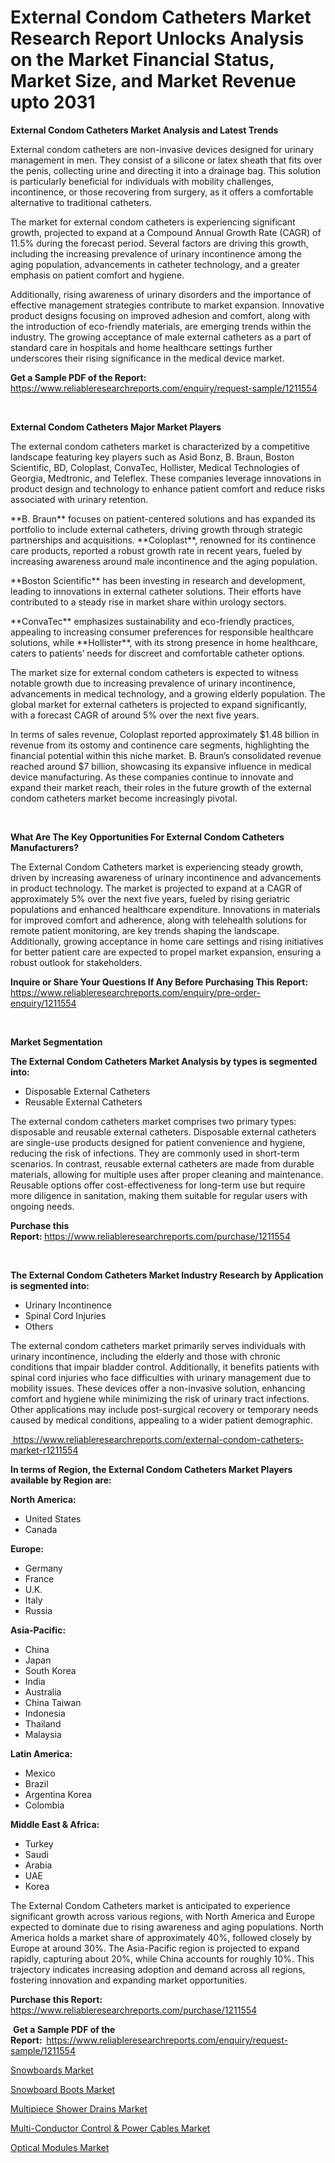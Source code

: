<p><h1>External Condom Catheters Market Research Report Unlocks Analysis on the Market Financial Status, Market Size, and Market Revenue upto 2031</h1></p><p><strong>External Condom Catheters Market Analysis and Latest Trends</strong></p>
<p><p>External condom catheters are non-invasive devices designed for urinary management in men. They consist of a silicone or latex sheath that fits over the penis, collecting urine and directing it into a drainage bag. This solution is particularly beneficial for individuals with mobility challenges, incontinence, or those recovering from surgery, as it offers a comfortable alternative to traditional catheters.</p><p>The market for external condom catheters is experiencing significant growth, projected to expand at a Compound Annual Growth Rate (CAGR) of 11.5% during the forecast period. Several factors are driving this growth, including the increasing prevalence of urinary incontinence among the aging population, advancements in catheter technology, and a greater emphasis on patient comfort and hygiene. </p><p>Additionally, rising awareness of urinary disorders and the importance of effective management strategies contribute to market expansion. Innovative product designs focusing on improved adhesion and comfort, along with the introduction of eco-friendly materials, are emerging trends within the industry. The growing acceptance of male external catheters as a part of standard care in hospitals and home healthcare settings further underscores their rising significance in the medical device market.</p></p>
<p><strong>Get a Sample PDF of the Report:&nbsp;</strong> <a href="https://www.reliableresearchreports.com/enquiry/request-sample/1211554?utm_campaign=3&utm_medium=2&utm_source=Github&utm_content=ia&utm_term=17122024&utm_id=external-condom-catheters">https://www.reliableresearchreports.com/enquiry/request-sample/1211554</a></p>
<p>&nbsp;</p>
<p><strong>External Condom Catheters Major Market Players</strong></p>
<p><p>The external condom catheters market is characterized by a competitive landscape featuring key players such as Asid Bonz, B. Braun, Boston Scientific, BD, Coloplast, ConvaTec, Hollister, Medical Technologies of Georgia, Medtronic, and Teleflex. These companies leverage innovations in product design and technology to enhance patient comfort and reduce risks associated with urinary retention.</p><p>**B. Braun** focuses on patient-centered solutions and has expanded its portfolio to include external catheters, driving growth through strategic partnerships and acquisitions. **Coloplast**, renowned for its continence care products, reported a robust growth rate in recent years, fueled by increasing awareness around male incontinence and the aging population.</p><p>**Boston Scientific** has been investing in research and development, leading to innovations in external catheter solutions. Their efforts have contributed to a steady rise in market share within urology sectors.</p><p>**ConvaTec** emphasizes sustainability and eco-friendly practices, appealing to increasing consumer preferences for responsible healthcare solutions, while **Hollister**, with its strong presence in home healthcare, caters to patients’ needs for discreet and comfortable catheter options.</p><p>The market size for external condom catheters is expected to witness notable growth due to increasing prevalence of urinary incontinence, advancements in medical technology, and a growing elderly population. The global market for external catheters is projected to expand significantly, with a forecast CAGR of around 5% over the next five years.</p><p>In terms of sales revenue, Coloplast reported approximately $1.48 billion in revenue from its ostomy and continence care segments, highlighting the financial potential within this niche market. B. Braun’s consolidated revenue reached around $7 billion, showcasing its expansive influence in medical device manufacturing. As these companies continue to innovate and expand their market reach, their roles in the future growth of the external condom catheters market become increasingly pivotal.</p></p>
<p>&nbsp;</p>
<p><strong>What Are The Key Opportunities For External Condom Catheters Manufacturers?</strong></p>
<p><p>The External Condom Catheters market is experiencing steady growth, driven by increasing awareness of urinary incontinence and advancements in product technology. The market is projected to expand at a CAGR of approximately 5% over the next five years, fueled by rising geriatric populations and enhanced healthcare expenditure. Innovations in materials for improved comfort and adherence, along with telehealth solutions for remote patient monitoring, are key trends shaping the landscape. Additionally, growing acceptance in home care settings and rising initiatives for better patient care are expected to propel market expansion, ensuring a robust outlook for stakeholders.</p></p>
<p><strong>Inquire or Share Your Questions If Any Before Purchasing This Report:</strong> <a href="https://www.reliableresearchreports.com/enquiry/pre-order-enquiry/1211554?utm_campaign=3&utm_medium=2&utm_source=Github&utm_content=ia&utm_term=17122024&utm_id=external-condom-catheters">https://www.reliableresearchreports.com/enquiry/pre-order-enquiry/1211554</a></p>
<p>&nbsp;</p>
<p><strong>Market Segmentation</strong></p>
<p><strong>The External Condom Catheters Market Analysis by types is segmented into:</strong></p>
<p><ul><li>Disposable External Catheters</li><li>Reusable External Catheters</li></ul></p>
<p><p>The external condom catheters market comprises two primary types: disposable and reusable external catheters. Disposable external catheters are single-use products designed for patient convenience and hygiene, reducing the risk of infections. They are commonly used in short-term scenarios. In contrast, reusable external catheters are made from durable materials, allowing for multiple uses after proper cleaning and maintenance. Reusable options offer cost-effectiveness for long-term use but require more diligence in sanitation, making them suitable for regular users with ongoing needs.</p></p>
<p><strong>Purchase this Report:&nbsp;</strong><a href="https://www.reliableresearchreports.com/purchase/1211554?utm_campaign=3&utm_medium=2&utm_source=Github&utm_content=ia&utm_term=17122024&utm_id=external-condom-catheters">https://www.reliableresearchreports.com/purchase/1211554</a></p>
<p>&nbsp;</p>
<p><strong>The External Condom Catheters Market Industry Research by Application is segmented into:</strong></p>
<p><ul><li>Urinary Incontinence</li><li>Spinal Cord Injuries</li><li>Others</li></ul></p>
<p><p>The external condom catheters market primarily serves individuals with urinary incontinence, including the elderly and those with chronic conditions that impair bladder control. Additionally, it benefits patients with spinal cord injuries who face difficulties with urinary management due to mobility issues. These devices offer a non-invasive solution, enhancing comfort and hygiene while minimizing the risk of urinary tract infections. Other applications may include post-surgical recovery or temporary needs caused by medical conditions, appealing to a wider patient demographic.</p></p>
<p><a href="https://www.reliableresearchreports.com/external-condom-catheters-market-r1211554?utm_campaign=3&utm_medium=2&utm_source=Github&utm_content=ia&utm_term=17122024&utm_id=external-condom-catheters">&nbsp;https://www.reliableresearchreports.com/external-condom-catheters-market-r1211554</a></p>
<p><strong>In terms of Region, the External Condom Catheters Market Players available by Region are:</strong></p>
<p>
    <p> <strong> North America: </strong>
        <ul>
            <li>United States</li>
            <li>Canada</li>
        </ul>
        </p> 
    <p> <strong> Europe: </strong>
        <ul>
            <li>Germany</li>
            <li>France</li>
            <li>U.K.</li>
            <li>Italy</li>
            <li>Russia</li>
        </ul>
        </p> 
    <p> <strong> Asia-Pacific: </strong>
        <ul>
            <li>China</li>
            <li>Japan</li>
            <li>South Korea</li>
            <li>India</li>
            <li>Australia</li>
            <li>China Taiwan</li>
            <li>Indonesia</li>
            <li>Thailand</li>
            <li>Malaysia</li>
        </ul>
        </p> 
    <p> <strong> Latin America: </strong>
        <ul>
            <li>Mexico</li>
            <li>Brazil</li>
            <li>Argentina Korea</li>
            <li>Colombia</li>
        </ul>
        </p> 
    <p> <strong> Middle East & Africa: </strong>
        <ul>
            <li>Turkey</li>
            <li>Saudi</li>
            <li>Arabia</li>
            <li>UAE</li>
            <li>Korea</li>
        </ul>
    </p>
    </p>
<p><p>The External Condom Catheters market is anticipated to experience significant growth across various regions, with North America and Europe expected to dominate due to rising awareness and aging populations. North America holds a market share of approximately 40%, followed closely by Europe at around 30%. The Asia-Pacific region is projected to expand rapidly, capturing about 20%, while China accounts for roughly 10%. This trajectory indicates increasing adoption and demand across all regions, fostering innovation and expanding market opportunities.</p></p>
<p><strong>Purchase this Report: </strong><a href="https://www.reliableresearchreports.com/purchase/1211554?utm_campaign=3&utm_medium=2&utm_source=Github&utm_content=ia&utm_term=17122024&utm_id=external-condom-catheters">https://www.reliableresearchreports.com/purchase/1211554</a></p>
<p>&nbsp;<strong>Get a Sample PDF of the Report:&nbsp;&nbsp;</strong><a href="https://www.reliableresearchreports.com/enquiry/request-sample/1211554?utm_campaign=3&utm_medium=2&utm_source=Github&utm_content=ia&utm_term=17122024&utm_id=external-condom-catheters">https://www.reliableresearchreports.com/enquiry/request-sample/1211554</a></p>
<p><strong></strong></p>
<p><p><a href="https://www.linkedin.com/pulse/snowboards-market-size-forecast-from-2024-2031-growth-factors-rykre?utm_campaign=3&utm_medium=2&utm_source=Github&utm_content=ia&utm_term=17122024&utm_id=external-condom-catheters">Snowboards Market</a></p><p><a href="https://www.linkedin.com/pulse/snowboard-boots-market-overview-regional-outlook-competitive-alfne?utm_campaign=3&utm_medium=2&utm_source=Github&utm_content=ia&utm_term=17122024&utm_id=external-condom-catheters">Snowboard Boots Market</a></p><p><a href="https://github.com/gulaimolin/Market-Research-Report-List-6/blob/main/multipiece-shower-drains-market.md?utm_campaign=3&utm_medium=2&utm_source=Github&utm_content=ia&utm_term=17122024&utm_id=external-condom-catheters">Multipiece Shower Drains Market</a></p><p><a href="https://github.com/mauripalmi/Market-Research-Report-List-5/blob/main/multi-conductor-control-power-cables-market.md?utm_campaign=3&utm_medium=2&utm_source=Github&utm_content=ia&utm_term=17122024&utm_id=external-condom-catheters">Multi-Conductor Control & Power Cables Market</a></p><p><a href="https://www.linkedin.com/pulse/optical-modules-market-research-report-projected-growth-trajectory-povtf?utm_campaign=3&utm_medium=2&utm_source=Github&utm_content=ia&utm_term=17122024&utm_id=external-condom-catheters">Optical Modules Market</a></p></p>
